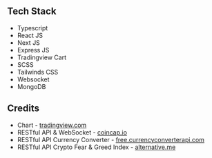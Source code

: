 ## Tech Stack

- Typescript
- React JS
- Next JS
- Express JS
- Tradingview Cart
- SCSS
- Tailwinds CSS
- Websocket
- MongoDB

## Credits

- Chart - [tradingview.com](https://tradingview.com)
- RESTful API & WebSocket - [coincap.io](https://coincap.io)
- RESTful API Currency Converter - [free.currencyconverterapi.com](https://free.currencyconverterapi.com)
- RESTful API Crypto Fear & Greed Index - [alternative.me](https://alternative.me)
